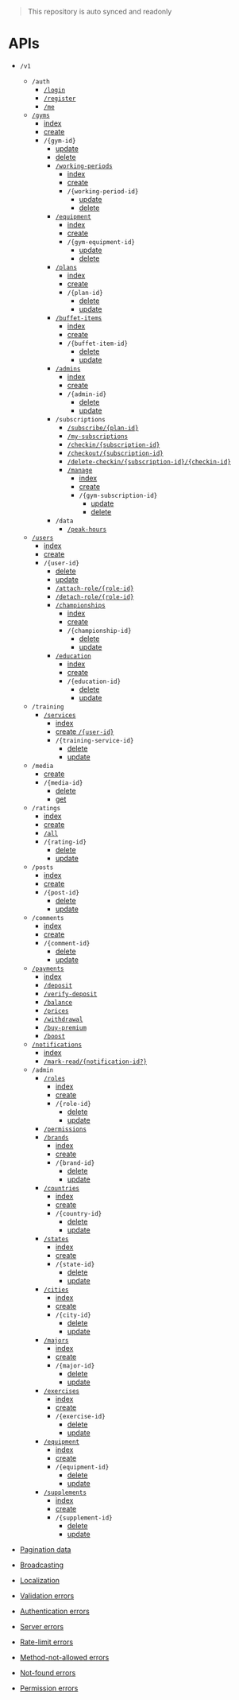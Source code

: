 > This repository is auto synced and readonly
# APIs

- `/v1`
    - `/auth`
        - [`/login`](auth/login.md)
        - [`/register`](auth/register.md)
        - [`/me`](auth/me.md)
    - [`/gyms`](gyms/index.md)
        - [index](gyms/index.md)
        - [create](gyms/create.md)
        - `/{gym-id}`
            - [update](gyms/update.md)
            - [delete](gyms/delete.md)
            - [`/working-periods`](gyms/working-periods/index.md)
                - [index](gyms/working-periods/index.md)
                - [create](gyms/working-periods/create.md)
                - `/{working-period-id}`
                    - [update](gyms/working-periods/update.md)
                    - [delete](gyms/working-periods/delete.md)
            - [`/equipment`](gyms/equipment/index.md)
                - [index](gyms/equipment/index.md)
                - [create](gyms/equipment/create.md)
                - `/{gym-equipment-id}`
                    - [update](gyms/equipment/update.md)
                    - [delete](gyms/equipment/delete.md)
            - [`/plans`](gyms/plans/index.md)
                - [index](gyms/plans/index.md)
                - [create](gyms/plans/create.md)
                - `/{plan-id}`
                    - [delete](gyms/plans/delete.md)
                    - [update](gyms/plans/update.md)
            - [`/buffet-items`](gyms/buffet-items/index.md)
                - [index](gyms/buffet-items/index.md)
                - [create](gyms/buffet-items/create.md)
                - `/{buffet-item-id}`
                    - [delete](gyms/buffet-items/delete.md)
                    - [update](gyms/buffet-items/update.md)
            - [`/admins`](gyms/admins/index.md)
                - [index](gyms/admins/index.md)
                - [create](gyms/admins/create.md)
                - `/{admin-id}`
                    - [delete](gyms/admins/delete.md)
                    - [update](gyms/admins/update.md)
            - `/subscriptions`
                - [`/subscribe/{plan-id}`](gyms/subscriptions/subscribe.md)
                - [`/my-subscriptions`](gyms/subscriptions/my-subscriptions.md)
                - [`/checkin/{subscription-id}`](gyms/subscriptions/checkin.md)
                - [`/checkout/{subscription-id}`](gyms/subscriptions/checkout.md)
                - [`/delete-checkin/{subscription-id}/{checkin-id}`](gyms/subscriptions/delete-checkin.md)
                - [`/manage`](gyms/subscriptions/manage/index.md)
                    - [index](gyms/subscriptions/manage/index.md)
                    - [create](gyms/subscriptions/manage/create.md)
                    - `/{gym-subscription-id}`
                        - [update](gyms/subscriptions/manage/update.md)
                        - [delete](gyms/subscriptions/manage/delete.md)
            - `/data`
                - [`/peak-hours`](gyms/data/peak-hours.md)
    - [`/users`](users/index.md)
        - [index](users/index.md)
        - [create](users/create.md)
        - `/{user-id}`
            - [delete](users/delete.md)
            - [update](users/update.md)
            - [`/attach-role/{role-id}`](users/attach-role.md)
            - [`/detach-role/{role-id}`](users/detach-role.md)
            - [`/championships`](users/championships/index.md)
                - [index](users/championships/index.md)
                - [create](users/championships/create.md)
                - `/{championship-id}`
                    - [delete](users/championships/delete.md)
                    - [update](users/championships/update.md)
            - [`/education`](users/education/index.md)
                - [index](users/education/index.md)
                - [create](users/education/create.md)
                - `/{education-id}`
                    - [delete](users/education/delete.md)
                    - [update](users/education/update.md)
    - `/training`
        - [`/services`](training/services/index.md)
            - [index](training/services/index.md)
            - [create `/{user-id}`](training/services/create.md)
            - `/{training-service-id}`
                - [delete](training/services/delete.md)
                - [update](training/services/update.md) 
    - `/media`
        - [create](media/create.md)
        - `/{media-id}`
            - [delete](media/delete.md)
            - [get](media/download.md)
    - `/ratings`
        - [index](ratings/index.md)
        - [create](ratings/create.md)
        - [`/all`](ratings/all.md)
        - `/{rating-id}`
            - [delete](ratings/delete.md)
            - [update](ratings/update.md)
    - `/posts`
        - [index](posts/index.md)
        - [create](posts/create.md)
        - `/{post-id}`
            - [delete](posts/delete.md)
            - [update](posts/update.md)
    - `/comments`
        - [index](comments/index.md)
        - [create](comments/create.md)
        - `/{comment-id}`
            - [delete](comments/delete.md)
            - [update](comments/update.md)
    - [`/payments`](payments/index.md)
        - [index](payments/index.md)
        - [`/deposit`](payments/deposit.md)
        - [`/verify-deposit`](payments/verify-deposit.md)
        - [`/balance`](payments/balance.md)
        - [`/prices`](payments/prices.md)
        - [`/withdrawal`](payments/withdrawal.md)
        - [`/buy-premium`](payments/buy-premium.md)
        - [`/boost`](payments/boost.md)
    - [`/notifications`](notifications/index.md)
        - [index](notifications/index.md)
        - [`/mark-read/{notification-id?}`](notifications/mark-read.md)
    - `/admin`
        - [`/roles`](admin/roles/index.md)
            - [index](admin/roles/index.md)
            - [create](admin/roles/create.md)
            - `/{role-id}`
                - [delete](admin/roles/delete.md)
                - [update](admin/roles/update.md)
        - [`/permissions`](admin/permissions/index.md)
        - [`/brands`](admin/brands/index.md)
            - [index](admin/brands/index.md)
            - [create](admin/brands/create.md)
            - `/{brand-id}`
                - [delete](admin/brands/delete.md)
                - [update](admin/brands/update.md)
        - [`/countries`](admin/countries/index.md)
            - [index](admin/countries/index.md)
            - [create](admin/countries/create.md)
            - `/{country-id}`
                - [delete](admin/countries/delete.md)
                - [update](admin/countries/update.md)
        - [`/states`](admin/states/index.md)
            - [index](admin/states/index.md)
            - [create](admin/states/create.md)
            - `/{state-id}`
                - [delete](admin/states/delete.md)
                - [update](admin/states/update.md)
        - [`/cities`](admin/cities/index.md)
            - [index](admin/cities/index.md)
            - [create](admin/cities/create.md)
            - `/{city-id}`
                - [delete](admin/cities/delete.md)
                - [update](admin/cities/update.md)
        - [`/majors`](admin/majors/index.md)
            - [index](admin/majors/index.md)
            - [create](admin/majors/create.md)
            - `/{major-id}`
                - [delete](admin/majors/delete.md)
                - [update](admin/majors/update.md)
        - [`/exercises`](admin/exercises/index.md)
            - [index](admin/exercises/index.md)
            - [create](admin/exercises/create.md)
            - `/{exercise-id}`
                - [delete](admin/exercises/delete.md)
                - [update](admin/exercises/update.md)
        - [`/equipment`](admin/equipment/index.md)
            - [index](admin/equipment/index.md)
            - [create](admin/equipment/create.md)
            - `/{equipment-id}`
                - [delete](admin/equipment/delete.md)
                - [update](admin/equipment/update.md)
        - [`/supplements`](admin/supplements/index.md)
            - [index](admin/supplements/index.md)
            - [create](admin/supplements/create.md)
            - `/{supplement-id}`
                - [delete](admin/supplements/delete.md)
                - [update](admin/supplements/update.md)

- [Pagination data](_globals/pagination-data.md)
- [Broadcasting](_globals/broadcasting.md)
- [Localization](_globals/localization.md)
- [Validation errors](_globals/validation-errors.md)
- [Authentication errors](_globals/authentication-errors.md)
- [Server errors](_globals/server-errors.md)
- [Rate-limit errors](_globals/rate-limit-errors.md)
- [Method-not-allowed errors](_globals/method-not-allowed-errors.md)
- [Not-found errors](_globals/not-found-errors.md)
- [Permission errors](_globals/permission-errors.md)
